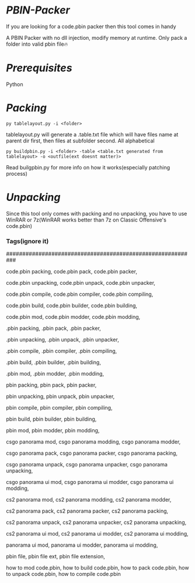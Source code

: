 # _**PBIN-Packer**_
If you are looking for a code.pbin packer then this tool comes in handy

A PBIN Packer with no dll injection, modify memory at runtime. Only pack a folder into valid pbin file🔥

# _**Prerequisites**_
Python

# _**Packing**_
`py tablelayout.py -i <folder>`

tablelayout.py will generate a .table.txt file which will have files name at parent dir first, then files at subfolder second. All alphabetical

`py buildpbin.py -i <folder> -table <table.txt generated from tablelayout> -o <outfile(ext doesnt matter)>`

Read builgpbin.py for more info on how it works(especially patching process)

# _**Unpacking**_
Since this tool only comes with packing and no unpacking, you have to use WinRAR or 7z(WinRAR works better than 7z on Classic Offensive's code.pbin)

### **Tags(ignore it)**

###########################################################

code.pbin packing, code.pbin pack, code.pbin packer,

code.pbin unpacking, code.pbin unpack, code.pbin unpacker,

code.pbin compile, code.pbin compiler, code.pbin compiling,

code.pbin build, code.pbin builder, code.pbin building,

code.pbin mod, code.pbin modder, code.pbin modding,

.pbin packing, .pbin pack, .pbin packer,

.pbin unpacking, .pbin unpack, .pbin unpacker,

.pbin compile, .pbin compiler, .pbin compiling,

.pbin build, .pbin builder, .pbin building,

.pbin mod, .pbin modder, .pbin modding,

pbin packing, pbin pack, pbin packer,

pbin unpacking, pbin unpack, pbin unpacker,

pbin compile, pbin compiler, pbin compiling,

pbin build, pbin builder, pbin building,

pbin mod, pbin modder, pbin modding,

csgo panorama mod, csgo panorama modding, csgo panorama modder,

csgo panorama pack, csgo panorama packer, csgo panorama packing,

csgo panorama unpack, csgo panorama unpacker, csgo panorama unpacking,

csgo panorama ui mod, csgo panorama ui modder, csgo panorama ui modding, 

cs2 panorama mod, cs2 panorama modding, cs2 panorama modder,

cs2 panorama pack, cs2 panorama packer, cs2 panorama packing,

cs2 panorama unpack, cs2 panorama unpacker, cs2 panorama unpacking,

cs2 panorama ui mod, cs2 panorama ui modder, cs2 panorama ui modding, 

panorama ui mod, panorama ui modder, panorama ui modding,

pbin file, pbin file ext, pbin file extension, 

how to mod code.pbin, how to build code.pbin, how to pack code.pbin, how to unpack code.pbin, how to compile code.pbin
